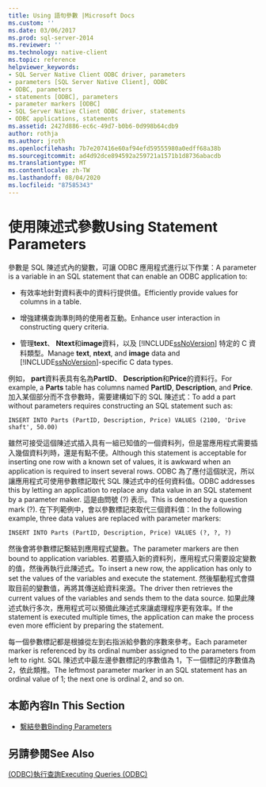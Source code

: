 ```yaml
---
title: Using 語句參數 |Microsoft Docs
ms.custom: ''
ms.date: 03/06/2017
ms.prod: sql-server-2014
ms.reviewer: ''
ms.technology: native-client
ms.topic: reference
helpviewer_keywords:
- SQL Server Native Client ODBC driver, parameters
- parameters [SQL Server Native Client], ODBC
- ODBC, parameters
- statements [ODBC], parameters
- parameter markers [ODBC]
- SQL Server Native Client ODBC driver, statements
- ODBC applications, statements
ms.assetid: 2427d886-ec6c-49d7-b0b6-0d998b64cdb9
author: rothja
ms.author: jroth
ms.openlocfilehash: 7b7e207416e60af94efd59555980a0edff68a38b
ms.sourcegitcommit: ad4d92dce894592a259721a1571b1d8736abacdb
ms.translationtype: MT
ms.contentlocale: zh-TW
ms.lasthandoff: 08/04/2020
ms.locfileid: "87585343"
---
```

# <a name="using-statement-parameters"></a><span data-ttu-id="7feac-102">使用陳述式參數</span><span class="sxs-lookup"><span data-stu-id="7feac-102">Using Statement Parameters</span></span>
  <span data-ttu-id="7feac-103">參數是 SQL 陳述式內的變數，可讓 ODBC 應用程式進行以下作業：</span><span class="sxs-lookup"><span data-stu-id="7feac-103">A parameter is a variable in an SQL statement that can enable an ODBC application to:</span></span>  
  
-   <span data-ttu-id="7feac-104">有效率地針對資料表中的資料行提供值。</span><span class="sxs-lookup"><span data-stu-id="7feac-104">Efficiently provide values for columns in a table.</span></span>  
  
-   <span data-ttu-id="7feac-105">增強建構查詢準則時的使用者互動。</span><span class="sxs-lookup"><span data-stu-id="7feac-105">Enhance user interaction in constructing query criteria.</span></span>  
  
-   <span data-ttu-id="7feac-106">管理**text**、 **Ntext**和**image**資料，以及 [!INCLUDE[ssNoVersion](../../includes/ssnoversion-md.md)] 特定的 C 資料類型。</span><span class="sxs-lookup"><span data-stu-id="7feac-106">Manage **text**, **ntext**, and **image** data and [!INCLUDE[ssNoVersion](../../includes/ssnoversion-md.md)]-specific C data types.</span></span>  
  
 <span data-ttu-id="7feac-107">例如， **part**資料表具有名為**PartID**、 **Description**和**Price**的資料行。</span><span class="sxs-lookup"><span data-stu-id="7feac-107">For example, a **Parts** table has columns named **PartID**, **Description**, and **Price**.</span></span> <span data-ttu-id="7feac-108">加入某個部分而不含參數時，需要建構如下的 SQL 陳述式：</span><span class="sxs-lookup"><span data-stu-id="7feac-108">To add a part without parameters requires constructing an SQL statement such as:</span></span>  
  
```  
INSERT INTO Parts (PartID, Description, Price) VALUES (2100, 'Drive shaft', 50.00)  
```  
  
 <span data-ttu-id="7feac-109">雖然可接受這個陳述式插入具有一組已知值的一個資料列，但是當應用程式需要插入幾個資料列時，還是有點不便。</span><span class="sxs-lookup"><span data-stu-id="7feac-109">Although this statement is acceptable for inserting one row with a known set of values, it is awkward when an application is required to insert several rows.</span></span> <span data-ttu-id="7feac-110">ODBC 為了應付這個狀況，所以讓應用程式可使用參數標記取代 SQL 陳述式中的任何資料值。</span><span class="sxs-lookup"><span data-stu-id="7feac-110">ODBC addresses this by letting an application to replace any data value in an SQL statement by a parameter maker.</span></span> <span data-ttu-id="7feac-111">這是由問號 (?) 表示。</span><span class="sxs-lookup"><span data-stu-id="7feac-111">This is denoted by a question mark (?).</span></span> <span data-ttu-id="7feac-112">在下列範例中，會以參數標記來取代三個資料值：</span><span class="sxs-lookup"><span data-stu-id="7feac-112">In the following example, three data values are replaced with parameter markers:</span></span>  
  
```  
INSERT INTO Parts (PartID, Description, Price) VALUES (?, ?, ?)  
```  
  
 <span data-ttu-id="7feac-113">然後會將參數標記繫結到應用程式變數。</span><span class="sxs-lookup"><span data-stu-id="7feac-113">The parameter markers are then bound to application variables.</span></span> <span data-ttu-id="7feac-114">若要插入新的資料列，應用程式只需要設定變數的值，然後再執行此陳述式。</span><span class="sxs-lookup"><span data-stu-id="7feac-114">To insert a new row, the application has only to set the values of the variables and execute the statement.</span></span> <span data-ttu-id="7feac-115">然後驅動程式會擷取目前的變數值，再將其傳送給資料來源。</span><span class="sxs-lookup"><span data-stu-id="7feac-115">The driver then retrieves the current values of the variables and sends them to the data source.</span></span> <span data-ttu-id="7feac-116">如果此陳述式執行多次，應用程式可以預備此陳述式來讓處理程序更有效率。</span><span class="sxs-lookup"><span data-stu-id="7feac-116">If the statement is executed multiple times, the application can make the process even more efficient by preparing the statement.</span></span>  
  
 <span data-ttu-id="7feac-117">每一個參數標記都是根據從左到右指派給參數的序數來參考。</span><span class="sxs-lookup"><span data-stu-id="7feac-117">Each parameter marker is referenced by its ordinal number assigned to the parameters from left to right.</span></span> <span data-ttu-id="7feac-118">SQL 陳述式中最左邊參數標記的序數值為 1，下一個標記的序數值為 2，依此類推。</span><span class="sxs-lookup"><span data-stu-id="7feac-118">The leftmost parameter marker in an SQL statement has an ordinal value of 1; the next one is ordinal 2, and so on.</span></span>  
  
## <a name="in-this-section"></a><span data-ttu-id="7feac-119">本節內容</span><span class="sxs-lookup"><span data-stu-id="7feac-119">In This Section</span></span>  
  
-   [<span data-ttu-id="7feac-120">繫結參數</span><span class="sxs-lookup"><span data-stu-id="7feac-120">Binding Parameters</span></span>](using-statement-parameters-binding-parameters.md)  
  
## <a name="see-also"></a><span data-ttu-id="7feac-121">另請參閱</span><span class="sxs-lookup"><span data-stu-id="7feac-121">See Also</span></span>  
 [<span data-ttu-id="7feac-122">&#40;ODBC&#41;執行查詢</span><span class="sxs-lookup"><span data-stu-id="7feac-122">Executing Queries &#40;ODBC&#41;</span></span>](executing-queries-odbc.md)  
  
  

